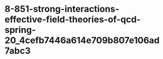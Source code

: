 # 8-851-strong-interactions-effective-field-theories-of-qcd-spring-20_4cefb7446a614e709b807e106ad7abc3